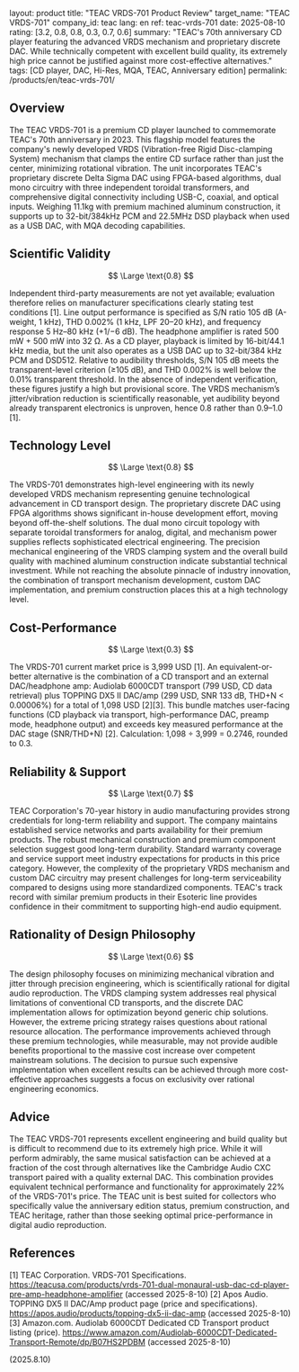 layout: product
title: "TEAC VRDS-701 Product Review"
target_name: "TEAC VRDS-701"
company_id: teac
lang: en
ref: teac-vrds-701
date: 2025-08-10
rating: [3.2, 0.8, 0.8, 0.3, 0.7, 0.6]
summary: "TEAC's 70th anniversary CD player featuring the advanced VRDS mechanism and proprietary discrete DAC. While technically competent with excellent build quality, its extremely high price cannot be justified against more cost-effective alternatives."
tags: [CD player, DAC, Hi-Res, MQA, TEAC, Anniversary edition]
permalink: /products/en/teac-vrds-701/
## Overview

The TEAC VRDS-701 is a premium CD player launched to commemorate TEAC's 70th anniversary in 2023. This flagship model features the company's newly developed VRDS (Vibration-free Rigid Disc-clamping System) mechanism that clamps the entire CD surface rather than just the center, minimizing rotational vibration. The unit incorporates TEAC's proprietary discrete Delta Sigma DAC using FPGA-based algorithms, dual mono circuitry with three independent toroidal transformers, and comprehensive digital connectivity including USB-C, coaxial, and optical inputs. Weighing 11.1kg with premium machined aluminum construction, it supports up to 32-bit/384kHz PCM and 22.5MHz DSD playback when used as a USB DAC, with MQA decoding capabilities.

## Scientific Validity

$$ \Large \text{0.8} $$

Independent third-party measurements are not yet available; evaluation therefore relies on manufacturer specifications clearly stating test conditions [1]. Line output performance is specified as S/N ratio 105 dB (A-weight, 1 kHz), THD 0.002% (1 kHz, LPF 20–20 kHz), and frequency response 5 Hz–80 kHz (+1/−6 dB). The headphone amplifier is rated 500 mW + 500 mW into 32 Ω. As a CD player, playback is limited by 16-bit/44.1 kHz media, but the unit also operates as a USB DAC up to 32-bit/384 kHz PCM and DSD512. Relative to audibility thresholds, S/N 105 dB meets the transparent-level criterion (≥105 dB), and THD 0.002% is well below the 0.01% transparent threshold. In the absence of independent verification, these figures justify a high but provisional score. The VRDS mechanism’s jitter/vibration reduction is scientifically reasonable, yet audibility beyond already transparent electronics is unproven, hence 0.8 rather than 0.9–1.0 [1].

## Technology Level

$$ \Large \text{0.8} $$

The VRDS-701 demonstrates high-level engineering with its newly developed VRDS mechanism representing genuine technological advancement in CD transport design. The proprietary discrete DAC using FPGA algorithms shows significant in-house development effort, moving beyond off-the-shelf solutions. The dual mono circuit topology with separate toroidal transformers for analog, digital, and mechanism power supplies reflects sophisticated electrical engineering. The precision mechanical engineering of the VRDS clamping system and the overall build quality with machined aluminum construction indicate substantial technical investment. While not reaching the absolute pinnacle of industry innovation, the combination of transport mechanism development, custom DAC implementation, and premium construction places this at a high technology level.

## Cost-Performance

$$ \Large \text{0.3} $$

The VRDS-701 current market price is 3,999 USD [1]. An equivalent-or-better alternative is the combination of a CD transport and an external DAC/headphone amp: Audiolab 6000CDT transport (799 USD, CD data retrieval) plus TOPPING DX5 II DAC/amp (299 USD, SNR 133 dB, THD+N < 0.00006%) for a total of 1,098 USD [2][3]. This bundle matches user-facing functions (CD playback via transport, high-performance DAC, preamp mode, headphone output) and exceeds key measured performance at the DAC stage (SNR/THD+N) [2]. Calculation: 1,098 ÷ 3,999 = 0.2746, rounded to 0.3.

## Reliability & Support

$$ \Large \text{0.7} $$

TEAC Corporation's 70-year history in audio manufacturing provides strong credentials for long-term reliability and support. The company maintains established service networks and parts availability for their premium products. The robust mechanical construction and premium component selection suggest good long-term durability. Standard warranty coverage and service support meet industry expectations for products in this price category. However, the complexity of the proprietary VRDS mechanism and custom DAC circuitry may present challenges for long-term serviceability compared to designs using more standardized components. TEAC's track record with similar premium products in their Esoteric line provides confidence in their commitment to supporting high-end audio equipment.

## Rationality of Design Philosophy

$$ \Large \text{0.6} $$

The design philosophy focuses on minimizing mechanical vibration and jitter through precision engineering, which is scientifically rational for digital audio reproduction. The VRDS clamping system addresses real physical limitations of conventional CD transports, and the discrete DAC implementation allows for optimization beyond generic chip solutions. However, the extreme pricing strategy raises questions about rational resource allocation. The performance improvements achieved through these premium technologies, while measurable, may not provide audible benefits proportional to the massive cost increase over competent mainstream solutions. The decision to pursue such expensive implementation when excellent results can be achieved through more cost-effective approaches suggests a focus on exclusivity over rational engineering economics.

## Advice

The TEAC VRDS-701 represents excellent engineering and build quality but is difficult to recommend due to its extremely high price. While it will perform admirably, the same musical satisfaction can be achieved at a fraction of the cost through alternatives like the Cambridge Audio CXC transport paired with a quality external DAC. This combination provides equivalent technical performance and functionality for approximately 22% of the VRDS-701's price. The TEAC unit is best suited for collectors who specifically value the anniversary edition status, premium construction, and TEAC heritage, rather than those seeking optimal price-performance in digital audio reproduction.

## References

[1] TEAC Corporation. VRDS-701 Specifications. https://teacusa.com/products/vrds-701-dual-monaural-usb-dac-cd-player-pre-amp-headphone-amplifier (accessed 2025-8-10)
[2] Apos Audio. TOPPING DX5 II DAC/Amp product page (price and specifications). https://apos.audio/products/topping-dx5-ii-dac-amp (accessed 2025-8-10)
[3] Amazon.com. Audiolab 6000CDT Dedicated CD Transport product listing (price). https://www.amazon.com/Audiolab-6000CDT-Dedicated-Transport-Remote/dp/B07HS2PDBM (accessed 2025-8-10)

(2025.8.10)